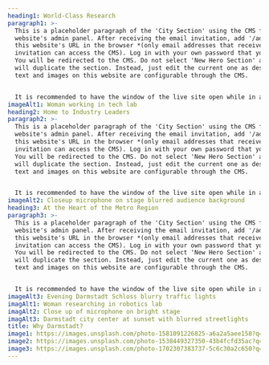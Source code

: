 ```yaml
---
heading1: World-Class Research
paragraph1: >-
  This is a placeholder paragraph of the 'City Section' using the CMS from this
  website's admin panel. After receiving the email invitation, add '/admin' to
  this website's URL in the browser *(only email addresses that received the
  invitation can access the CMS). Log in with your own password that you choose.
  You will be redirected to the CMS. Do not select 'New Hero Section' as this
  will duplicate the section. Instead, just edit the current one as desired. All
  text and images on this website are configurable through the CMS.


  It is recommended to have the window of the live site open while in another window, using the CMS to better see what is being edited. After clicking 'Publish', allow about 2-3 minutes to view changes live.
imageAlt1: Woman working in tech lab
heading2: Home to Industry Leaders
paragraph2: >-
  This is a placeholder paragraph of the 'City Section' using the CMS from this
  website's admin panel. After receiving the email invitation, add '/admin' to
  this website's URL in the browser *(only email addresses that received the
  invitation can access the CMS). Log in with your own password that you choose.
  You will be redirected to the CMS. Do not select 'New Hero Section' as this
  will duplicate the section. Instead, just edit the current one as desired. All
  text and images on this website are configurable through the CMS.


  It is recommended to have the window of the live site open while in another window, using the CMS to better see what is being edited. After clicking 'Publish', allow about 2-3 minutes to view changes live.
imageAlt2: Closeup microphone on stage blurred audience background
heading3: At the Heart of the Metro Region
paragraph3: >-
  This is a placeholder paragraph of the 'City Section' using the CMS from this
  website's admin panel. After receiving the email invitation, add '/admin' to
  this website's URL in the browser *(only email addresses that received the
  invitation can access the CMS). Log in with your own password that you choose.
  You will be redirected to the CMS. Do not select 'New Hero Section' as this
  will duplicate the section. Instead, just edit the current one as desired. All
  text and images on this website are configurable through the CMS.


  It is recommended to have the window of the live site open while in another window, using the CMS to better see what is being edited. After clicking 'Publish', allow about 2-3 minutes to view changes live.
imageAlt3: Evening Darmstadt Schloss blurry traffic lights
imagAlt1: Woman researching in robotics lab
imagAlt2: Close up of microphone on bright stage
imagAlt3: Darmstadt city center at sunset with blurred streetlights
title: Why Darmstadt?
image1: https://images.unsplash.com/photo-1581091226825-a6a2a5aee158?q=80&w=1740&auto=format&fit=crop&ixlib=rb-4.0.3&ixid=M3wxMjA3fDB8MHxwaG90by1wYWdlfHx8fGVufDB8fHx8fA%3D%3D
image2: https://images.unsplash.com/photo-1538449327350-43b4fcfd35ac?q=80&w=1746&auto=format&fit=crop&ixlib=rb-4.0.3&ixid=M3wxMjA3fDB8MHxwaG90by1wYWdlfHx8fGVufDB8fHx8fA%3D%3D
image3: https://images.unsplash.com/photo-1702307383737-5c6c30a2c650?q=80&w=1974&auto=format&fit=crop&ixlib=rb-4.0.3&ixid=M3wxMjA3fDB8MHxwaG90by1wYWdlfHx8fGVufDB8fHx8fA%3D%3D
---
```

